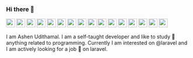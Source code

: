 ### Hi there 👋

<a align="center"> <img width="24px" src="https://simpleicons.org/icons/php.svg" alt="ashenud: PHP" /> <img width="24px" src="https://simpleicons.org/icons/laravel.svg" alt="ashenud: Laravel" /> <img width="24px" src="https://simpleicons.org/icons/mysql.svg" alt="ashenud: MySQL" /> <img width="24px" src="https://simpleicons.org/icons/html5.svg" alt="ashenud: HTML5" /> <img width="24px" src="https://simpleicons.org/icons/css3.svg" alt="ashenud: CSS3" /> <img width="24px" src="https://simpleicons.org/icons/javascript.svg" alt="ashenud: Javascript" /> <img width="24px" src="https://simpleicons.org/icons/tailwindcss.svg" alt="ashenud: Tailwindcss" /> <img width="24px" src="https://simpleicons.org/icons/jquery.svg" alt="ashenud: Jquery" /> <img width="24px" src="https://simpleicons.org/icons/react.svg" alt="ashenud: React" /> <img width="24px" src="https://simpleicons.org/icons/redux.svg" alt="ashenud: Redux" /> <img width="24px" src="https://simpleicons.org/icons/linux.svg" alt="ashenud: Linux" /> <img width="24px" src="https://simpleicons.org/icons/apache.svg" alt="ashenud: Apache" /> <img width="24px" src="https://simpleicons.org/icons/docker.svg" alt="ashenud: Docker" /> <img width="24px" src="https://simpleicons.org/icons/amazonaws.svg" alt="ashenud: AWS" /> <img width="24px" src="https://simpleicons.org/icons/java.svg" alt="ashenud: Java" /> <img width="24px" src="https://simpleicons.org/icons/typescript.svg" alt="ashenud: TypeScript" />
</a> 

I am Ashen Udithamal. I am a self-taught developer and like to study 🏫 anything related to programming. Currently I am interested on @laravel and I am actively looking for a job 💼 on laravel.
